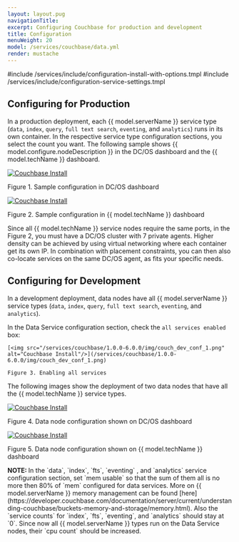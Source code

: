 ```yaml
---
layout: layout.pug
navigationTitle:
excerpt: Configuring Couchbase for production and development
title: Configuration
menuWeight: 20
model: /services/couchbase/data.yml
render: mustache
---
```


#include /services/include/configuration-install-with-options.tmpl
#include /services/include/configuration-service-settings.tmpl

## Configuring for Production
In a production deployment, each {{ model.serverName }} service type (`data`, `index`, `query`, `full text search`, `eventing`, and `analytics`) runs in its own container. In the respective service type configuration sections, you select the count you want. The following sample shows {{ model.configure.nodeDescription }} in the DC/OS dashboard and the {{ model.techName }} dashboard.

[<img src="/services/couchbase/1.0.0-6.0.0/img/couch_prod_conf_1.png" alt="Couchbase Install"/>](/services/couchbase/1.0.0-6.0.0/img/couch_prod_conf_1.png)

Figure 1. Sample configuration in DC/OS dashboard

[<img src="/services/couchbase/1.0.0-6.0.0/img/couch_prod_conf_2.png" alt="Couchbase Install"/>](/services/couchbase/1.0.0-6.0.0/img/couch_prod_conf_2.png)

Figure 2. Sample configuration in {{ model.techName }} dashboard

Since all {{ model.techName }} service nodes require the same ports, in the Figure 2, you must have a DC/OS cluster with 7 private agents. Higher density can be achieved by using virtual networking where each container get its own IP. In combination with placement constraints, you can then also co-locate services on the same DC/OS agent, as fits your specific needs.

## Configuring for Development
In a development deployment, data nodes have all {{ model.serverName }} service types (`data`, `index`, `query`, `full text search`, `eventing`, and `analytics`).

In the Data Service configuration section, check the `all services enabled` box:

    [<img src="/services/couchbase/1.0.0-6.0.0/img/couch_dev_conf_1.png" alt="Couchbase Install"/>](/services/couchbase/1.0.0-6.0.0/img/couch_dev_conf_1.png)

    Figure 3. Enabling all services

The following images show the deployment of two data nodes that have all the {{ model.techName }} service types.

[<img src="/services/couchbase/1.0.0-6.0.0/img/couch_dev_conf_2.png" alt="Couchbase Install"/>](/services/couchbase/1.0.0-6.0.0/img/couch_dev_conf_2.png)

Figure 4. Data node configuration shown on DC/OS dashboard

[<img src="/services/couchbase/1.0.0-6.0.0/img/couch_dev_conf_3.png" alt="Couchbase Install"/>](/services/couchbase/1.0.0-6.0.0/img/couch_dev_conf_3.png)

Figure 5. Data node configuration shown on {{ model.techName }} dashboard

<p class="message--note"><strong>NOTE: </strong> In the `data`, `index`, `fts`, `eventing` , and `analytics` service configuration section, set `mem usable` so that the sum of them all is no more then 80% of `mem` configured for data services. More on {{ model.serverName }} memory management can be found [here](https://developer.couchbase.com/documentation/server/current/understanding-couchbase/buckets-memory-and-storage/memory.html). Also the `service counts` for `index`, `fts`, `eventing`, and `analytics` should stay at `0`. Since now all {{ model.serverName }} types run on the Data Service nodes, their `cpu count` should be increased.
